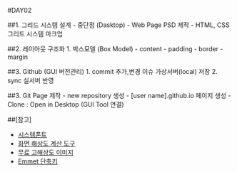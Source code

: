 #DAY02

##1. 그리드 시스템 설계
	- 중단점 (Dasktop)
	- Web Page PSD 제작
	- HTML, CSS 그리드 시스템 마크업

##2. 레이아웃 구조화
	1. 박스모델 (Box Model)
		- content
		- padding
		- border
		- margin

##3. Github (GUI 버전관리)
	1. commit 추가,변경 이슈 가상서버(local) 저장
	2. sync 실서버 반영

##3. Git Page 제작
	- new repository 생성
	- [user name].github.io 페이지 생성
	- Clone : Open in Desktop (GUI Tool 연결)

##[참고]
- [시스템폰트](https://fonts.google.com)
- [화면 해상도 계산 도구](http://hansune.com/apps/CalResolutions/)
- [무료 고해상도 이미지](https://unsplash.com/)
- [Emmet 단축키](http://docs.emmet.io/cheat-sheet/)